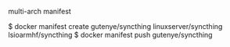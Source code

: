 multi-arch manifest

$ docker manifest create gutenye/syncthing linuxserver/syncthing lsioarmhf/syncthing
$ docker manifest push gutenye/syncthing


